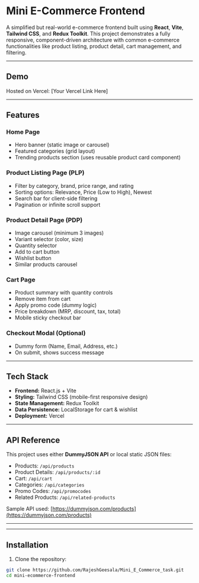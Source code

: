 # Mini E-Commerce Frontend

A simplified but real-world e-commerce frontend built using **React**, **Vite**, **Tailwind CSS**, and **Redux Toolkit**. This project demonstrates a fully responsive, component-driven architecture with common e-commerce functionalities like product listing, product detail, cart management, and filtering.

---

## Demo

Hosted on Vercel: [Your Vercel Link Here]

---

## Features

### Home Page
- Hero banner (static image or carousel)
- Featured categories (grid layout)
- Trending products section (uses reusable product card component)

### Product Listing Page (PLP)
- Filter by category, brand, price range, and rating
- Sorting options: Relevance, Price (Low to High), Newest
- Search bar for client-side filtering
- Pagination or infinite scroll support

### Product Detail Page (PDP)
- Image carousel (minimum 3 images)
- Variant selector (color, size)
- Quantity selector
- Add to cart button
- Wishlist button
- Similar products carousel

### Cart Page
- Product summary with quantity controls
- Remove item from cart
- Apply promo code (dummy logic)
- Price breakdown (MRP, discount, tax, total)
- Mobile sticky checkout bar

### Checkout Modal (Optional)
- Dummy form (Name, Email, Address, etc.)
- On submit, shows success message

---

## Tech Stack

- **Frontend:** React.js + Vite  
- **Styling:** Tailwind CSS (mobile-first responsive design)  
- **State Management:** Redux Toolkit  
- **Data Persistence:** LocalStorage for cart & wishlist  
- **Deployment:** Vercel  

---

## API Reference

This project uses either **DummyJSON API** or local static JSON files:

- Products: `/api/products`
- Product Details: `/api/products/:id`
- Cart: `/api/cart`
- Categories: `/api/categories`
- Promo Codes: `/api/promocodes`
- Related Products: `/api/related-products`

Sample API used: [https://dummyjson.com/products](https://dummyjson.com/products)

---


---

## Installation

1. Clone the repository:

```bash
git clone https://github.com/RajeshGeesala/Mini_E_Commerce_task.git
cd mini-ecommerce-frontend

